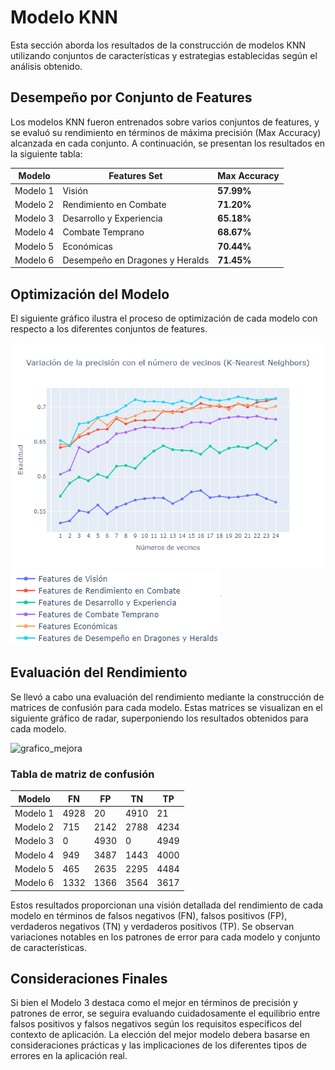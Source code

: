 # Modelo KNN
Esta sección aborda los resultados de la construcción de modelos KNN utilizando conjuntos de características y estrategias establecidas según el análisis obtenido.

## Desempeño por Conjunto de Features
Los modelos KNN fueron entrenados sobre varios conjuntos de features, y se evaluó su rendimiento en términos de máxima precisión (Max Accuracy) alcanzada en cada conjunto. A continuación, se presentan los resultados en la siguiente tabla:

| Modelo | Features Set | Max Accuracy |
|---|---|---|
| Modelo 1 | Visión | **57.99%** |
| Modelo 2 | Rendimiento en Combate | **71.20%** |
| Modelo 3 | Desarrollo y Experiencia | **65.18%** |
| Modelo 4 | Combate Temprano | **68.67%** |
| Modelo 5 | Económicas | **70.44%** |
| Modelo 6 | Desempeño en Dragones y Heralds | **71.45%** |

## Optimización del Modelo
El siguiente gráfico ilustra el proceso de optimización de cada modelo con respecto a los diferentes conjuntos de features.

![grafico_mejora](/static/img/knn_features_comparations.png)
![grafico_mejora](/static/img/knn_legends.png)

## Evaluación del Rendimiento
Se llevó a cabo una evaluación del rendimiento mediante la construcción de matrices de confusión para cada modelo. Estas matrices se visualizan en el siguiente gráfico de radar, superponiendo los resultados obtenidos para cada modelo.

![grafico_mejora](/static/img/knn_Matrices_confusión.png)

### Tabla de matriz de confusión

| Modelo | FN | FP | TN |TP |
|---|---|---|---|---|
| Modelo 1 | 4928 | 20 | 4910 | 21 |
| Modelo 2 | 715 | 2142 | 2788 | 4234 |
| Modelo 3 | 0 | 4930 | 0 | 4949 |
| Modelo 4 | 949 | 3487 | 1443 | 4000 |
| Modelo 5 | 465 | 2635 | 2295 | 4484 |
| Modelo 6 | 1332 | 1366 | 3564 | 3617 |

Estos resultados proporcionan una visión detallada del rendimiento de cada modelo en términos de falsos negativos (FN), falsos positivos (FP), verdaderos negativos (TN) y verdaderos positivos (TP). Se observan variaciones notables en los patrones de error para cada modelo y conjunto de características.

## Consideraciones Finales
Si bien el Modelo 3 destaca como el mejor en términos de precisión y patrones de error, se seguira evaluando cuidadosamente el equilibrio entre falsos positivos y falsos negativos según los requisitos específicos del contexto de aplicación. La elección del mejor modelo debera basarse en consideraciones prácticas y las implicaciones de los diferentes tipos de errores en la aplicación real.